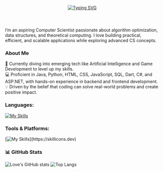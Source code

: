 
<head>
  <meta name="google-site-verification" content="l50Ld6b6I62IgntsSoqWSoLY-4Ywhf37ak-KfF95uTA" />
</head>
<header>
  <a href="https://git.io/typing-svg"><img src="https://readme-typing-svg.demolab.com?font=Fira+Code&size=35&pause=1000&color=C7F7C2&width=500&lines=H+E+L+L+O+!+" alt="Typing SVG" /></a>
</header>
<section align="left">

I’m an aspiring Computer Scientist passionate about algorithm optimization, data structures, and theoretical computing. I love building practical, efficient, and scalable applications while exploring advanced CS concepts.


### About Me  
🌱 Currently diving into emerging tech like Artificial Intelligence and Game Development to level up my skills.  
💻 Proficient in Java, Python, HTML, CSS, JavaScript, SQL, Dart, C#, and ASP.NET, with hands-on experience in backend and frontend development.  
💡 Driven by the belief that coding can solve real-world problems and create positive impact.


<h3>Languages:</h3>
 
 [![My Skills](https://skillicons.dev/icons?i=html,css,js,php,bootstrap,c,dart,java,mysql,py,dotnet)](https://skillicons.dev)
    
<h3>Tools & Platforms:</h3>

[![My Skills](https://skillicons.dev/icons?i=vscode,visualstudio,pycharm,postman,notion,flutter,blender,)](https://skillicons.dev)

### 📊 GitHub Stats
![Love's GitHub stats](https://github-readme-stats.vercel.app/api?username=sandali45&show_icons=true&theme=tokyonight)
![Top Langs](https://github-readme-stats.vercel.app/api/top-langs/?username=sandali45&layout=compact&theme=tokyonight)











